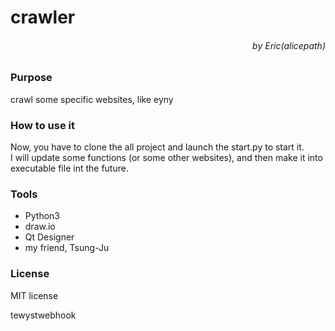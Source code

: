 <h1>crawler
<h6 style="text-align:right">by Eric(alicepath)

### Purpose
crawl some specific websites, like eyny

### How to use it
Now, you have to clone the all project and launch the start.py to start it.\
I will update some functions (or some other websites), and then make it into executable file int the future.

### Tools
* Python3
* draw.io
* Qt Designer
* my friend, Tsung-Ju

### License
MIT license

  
  tewystwebhook
